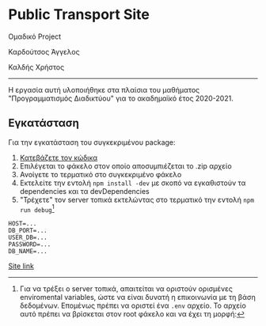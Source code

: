# Public Transport Site
Ομαδικό Project

Καρδούτσος Άγγελος

Καλδής Χρήστος

---

Η εργασία αυτή υλοποιήθηκε στα πλαίσια του μαθήματος "Προγραμματισμός Διαδικτύου" για το ακαδημαϊκό έτος 2020-2021.

## Εγκατάσταση
Για την εγκατάσταση του συγκεκριμένου package: 
1. [Κατεβάζετε τον κώδικα](https://github.com/Angelos-Kard/public-transport-site/archive/refs/heads/master.zip)
2. Επιλέγεται το φάκελο στον οποίο αποσυμπιέζεται το .zip αρχείο
3. Ανοίγετε το τερματικό στο συγκεκριμένο φάκελο
4. Εκτελείτε την εντολή `npm install -dev` με σκοπό να εγκαθιστούν τα dependencies και τα devDependencies
5. "Τρέχετε" τον server τοπικά εκτελώντας στο τερματικό την εντολή `npm run debug`[^1]

[^1]: Για να τρέξει ο server τοπικά, απαιτείται να οριστούν ορισμένες enviromental variables, ώστε να είναι δυνατή η επικοινωνία με τη βάση δεδομένων.
Επομένως πρέπει να οριστεί ένα `.env` αρχείο. Το αρχείο αυτό πρέπει να βρίσκεται στον root φάκελο και να έχει τη μορφή:
```
HOST=...
DB_PORT=...
USER_DB=...
PASSWORD=...
DB_NAME=...
```
[Site link](https://angelos-kard.github.io/public-transport-site/)
